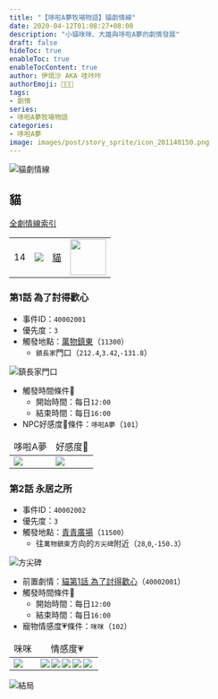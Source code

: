 ```yaml
---
title: "【哆啦A夢牧場物語】貓劇情線"
date: 2020-04-12T01:08:27+08:00
description: "小貓咪咪、大雄與哆啦A夢的劇情發展"
draft: false
hideToc: true
enableToc: true
enableTocContent: true
author: 伊琉沙 AKA 哇咔咔
authorEmoji: 👩🏿‍🚀
tags: 
- 劇情
series:
- 哆啦A夢牧場物語
categories:
- 哆啦A夢
image: images/post/story_sprite/icon_201140150.png
---
```

![貓劇情線](/images/post/story_texture2d/EventImage_3001.png)
## 貓
[全劇情線索引](../doraemon-story-index/#劇情線)
<table>
    <tr>
         <td>14</td>
         <td><img src= "/images/post/story_sprite/icon_201140150.png"></td>
         <td><a href="../doraemon-story-14">貓</a></td>
         <td><img width="64px" src= "/images/post/story_sprite/icon_201042010.png"></td>
    </tr>
</table>

### 第1話 為了討得歡心
+ 事件ID：`40002001`
+ 優先度：`3`
+ 觸發地點：[萬物鎮東](../doraemon-story-map#萬物鎮東)（`11300`）
    + `鎮長家`門口（`212.4`,`3.42`,`-131.8`）

![鎮長家門口](/images/post/map/11300-05.png)
+ 觸發時間條件📆
    + 開始時間：每日`12:00`
    + 結束時間：每日`16:00`
+ NPC好感度💝條件：`哆啦A夢`（`101`）
<table>
    <thead>
        <tr>
            <td align="center">哆啦A夢</td>
            <td align="center">好感度💝</td>
        </tr>
    </thead>
    <tr>
        <td><img src= "/images/post/story_sprite/icon_201041010.png"></td>
        <td><img src= "/images/post/story_sprite/icon_201060030.png"></td>
    </tr>
</table>

### 第2話 永居之所
+ 事件ID：`40002002`
+ 優先度：`3`
+ 觸發地點：[青青廣場](../doraemon-story-map#青青廣場)（`11500`）
    + 往`萬物鎮東`方向的`方尖碑`附近（`28`,`0`,`-150.3`）

![方尖碑](/images/post/map/11500-01.png)
+ 前置劇情：[貓第1話 為了討得歡心](#第1話-為了討得歡心)（`40002001`）
+ 觸發時間條件📆
    + 開始時間：每日`12:00`
    + 結束時間：每日`16:00`
+ 寵物情感度💗條件：`咪咪`（`102`）
<table>
    <thead>
        <tr>
            <td align="center">咪咪</td>
            <td align="center">情感度💗</td>
        </tr>
    </thead>
    <tr>
        <td><img src= "/images/post/story_sprite/icon_201042010.png"></td>
        <td><img align="left" src= "/images/post/Icon_Heart_Full.png"><img align="left" src= "/images/post/Icon_Heart_Full.png"><img align="left" src= "/images/post/Icon_Heart_Full.png"><img align="left" src= "/images/post/Icon_Heart_Full.png"><img align="left" src= "/images/post/Icon_Heart_Full.png"></td>
    </tr>
</table>

![結局](/images/post/story_texture2d/EventImage_3001.png)
